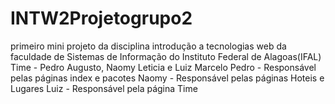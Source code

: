 # INTW2Projetogrupo2
primeiro mini projeto da disciplina introdução a tecnologias web da faculdade de Sistemas de Informação do Instituto Federal de Alagoas(IFAL)  Time - Pedro Augusto, Naomy Leticia e Luiz Marcelo  Pedro - Responsável pelas páginas index e pacotes  Naomy - Responsável pelas páginas Hoteis e Lugares  Luiz - Responsável pela página Time
